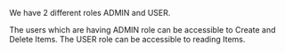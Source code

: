 
We have 2 different roles ADMIN and USER.

The users which are having ADMIN role can be accessible to Create and Delete Items. 
The USER role can be accessible to reading Items.